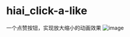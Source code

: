# hiai_click-a-like
一个点赞按钮，实现放大缩小的动画效果
![image](https://github.com/hiai/hiai_click-a-like/blob/master/gifs/abc.gif?raw=true)
